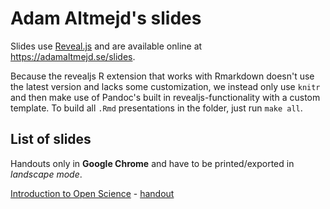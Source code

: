 # Adam Altmejd's slides

Slides use [Reveal.js](reveal.js) and are available online at <https://adamaltmejd.se/slides>.

Because the revealjs R extension that works with Rmarkdown doesn't use the latest version and lacks some customization,
we instead only use `knitr` and then make use of Pandoc's built in revealjs-functionality with a custom template. To
build all `.Rmd` presentations in the folder, just run `make all`.

## List of slides

Handouts only in **Google Chrome** and have to be printed/exported in *landscape mode*.

[Introduction to Open Science](open_science.html) - [handout](open_science.html?print-pdf&showNotes=true)

